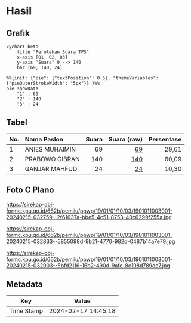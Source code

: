 # Hasil

## Grafik

```mermaid
xychart-beta
    title "Perolehan Suara TPS"
    x-axis [01, 02, 03]
    y-axis "Suara" 0 --> 140
    bar [69, 140, 24]
```

```mermaid
%%{init: {"pie": {"textPosition": 0.5}, "themeVariables": {"pieOuterStrokeWidth": "5px"}} }%%
pie showData
    "1" : 69
    "2" : 140
    "3" : 24
```

## Tabel

| No. | Nama Paslon    | Suara | Suara (raw) | Persentase |
|:--- |:-------------- | -----:| -----------:| ----------:|
| 1   | ANIES MUHAIMIN | 69    | [69][p-1]   | 29,61      |
| 2   | PRABOWO GIBRAN | 140   | [140][p-2]  | 60,09      |
| 3   | GANJAR MAHFUD  | 24    | [24][p-3]   | 10,30      |


[p-1]: https://github.com/gigit-pemilu/pemilu-2024-19-kepulauan-bangka-belitung/blob/main/pilpres/hitung-suara/sub/19-kepulauan-bangka-belitung/sub/01-bangka/sub/01-sungailiat/sub/1003-kudai/sub/001-tps/sub/paslon-1.txt
[p-2]: https://github.com/gigit-pemilu/pemilu-2024-19-kepulauan-bangka-belitung/blob/main/pilpres/hitung-suara/sub/19-kepulauan-bangka-belitung/sub/01-bangka/sub/01-sungailiat/sub/1003-kudai/sub/001-tps/sub/paslon-2.txt
[p-3]: https://github.com/gigit-pemilu/pemilu-2024-19-kepulauan-bangka-belitung/blob/main/pilpres/hitung-suara/sub/19-kepulauan-bangka-belitung/sub/01-bangka/sub/01-sungailiat/sub/1003-kudai/sub/001-tps/sub/paslon-3.txt

## Foto C Plano

https://sirekap-obj-formc.kpu.go.id/662b/pemilu/ppwp/19/01/01/10/03/1901011003001-20240215-032759--2f61637a-bbe5-4c51-8753-40c6299f255a.jpg

https://sirekap-obj-formc.kpu.go.id/662b/pemilu/ppwp/19/01/01/10/03/1901011003001-20240215-032833--5855098d-9b21-4770-982d-0487b14a7e79.jpg

https://sirekap-obj-formc.kpu.go.id/662b/pemilu/ppwp/19/01/01/10/03/1901011003001-20240215-032903--5bfd2116-16b2-490d-9afe-8c108d789dc7.jpg


## Metadata

| Key        | Value               |
| ---------- | ------------------- |
| Time Stamp | 2024-02-17 14:45:18 |




